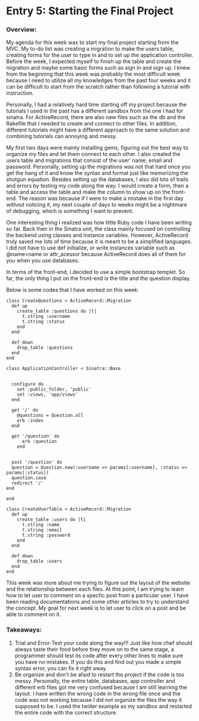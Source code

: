 # Entry 5: Starting the Final Project

### Overview:

My agenda for this week was to start my final project starting from the MVC. My to-do list was creating a migration to make the users table, creating forms for the user to type in and to set up the application controller. Before the week, I expected myself to finish up the table and create the migration and maybe some basic forms such as sign in and sign up. I knew from the beginning that this week was probably the most difficult week because I need to utilize all my knowledges from the past four weeks and it can be difficult to start from the scratch rather than following a tutorial with instruction. 

Personally, I had a relatively hard time starting off my project because the tutorials I used in the past has a different sandbox from the one I had for sinatra. For ActiveRecord, there are also new files such as the db and the Rakefile that I needed to create and connect to other files. In addition, different tutorials might have a different approach to the same solution and combining tutorials can annoying and messy.

My first two days were mainly installing gems, figuring out the best way to organize my files and let them connect to each other. I also created the users table and migrations that consist of the user’ name, email and password. Personally, setting up the migrations was not that hard once you get the hang of it and know the syntax and format just like memorizing the shotgun equation. Besides setting up the databases, I also did lots of trails and errors by testing my code along the way. I would create a form, then a table and access the table and make the column to show up on the front-end. The reason was because if I were to make a mistake in the first day without noticing it, my next couple of days to weeks might be a nightmare of debugging, which is something I want to prevent. 

One interesting thing I realized was how little Ruby code I have been writing so far. Back then in the Sinatra unit, the class mainly focused on controlling the backend using classes and instance variables. However, ActiveRecord truly saved me lots of time because it is meant to be a simplified languages. I did not have to use def initialize, or write instances variable such as @name=name or attr_acessor because ActiveRecord does all of them for you when you use databases. 

In terms of the front-end, I decided to use a simple bootstrap templet. So far, the only thing I put on the front-end is the title and the question display. 

Below is some codes that I have worked on this week: 

```
class CreateQuestions < ActiveRecord::Migration
  def up
  	create_table :questions do |t|
  	  t.string :username
  	  t.string :status
  	end
  end
  
  def down
    drop_table :questions
  end
end
```

```
class ApplicationController < Sinatra::Base
  
  
  configure do
    set :public_folder, 'public'
    set :views, 'app/views'
  end	
	
  get '/' do
    @questions = Question.all
    erb :index
  end
  
  get '/question' do
	  erb :question
	end
	
  
  post '/question' do
  question = Question.new(:username => params[:username], :status => params[:status])
  question.save
  redirect '/' 
end

end

```

```
class CreateUserTable < ActiveRecord::Migration
  def up
    create_table :users do |t|
      t.string :name
      t.string :email
      t.string :password
    end
  end

  def down
    drop_table :users
  end
end

```

This week was more about me trying to figure out the layout of the website and the relationship between each files. At this point, I am trying to learn how to let user to comment on a specfic post from a particular user. I have been reading documentations and some other articles to try to understand the concept. My goal for next week is to let user to click on a post and be able to comment on it. 



### Takeaways:

1. Trial and Error-Test your code along the way!!! Just like how chef should always taste their food before they move on to the same stage, a programmer should test its code after every other lines to make sure you have no mistakes. If you do this and find out you made a simple syntax error, you can fix it right away.
2. Be organize and don't be afaid to restart the project if the code is too messy. Personally, the entire table, databases, app controller and different erb files got me very confused because I am still learning the layout. I have written the wrong code in the wrong file once and the code was not working because I did not organize the files the way it supposed to be. I used the twiiter example as my sandbox and restarted the entire code with the correct structure. 



